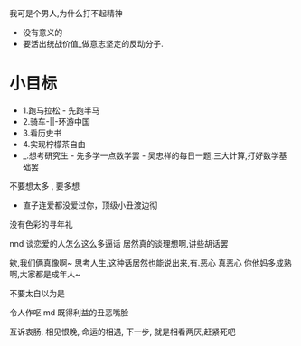 我可是个男人,为什么打不起精神
- 没有意义的 
- 要活出统战价值_做意志坚定的反动分子.
# 小目标
- 1.跑马拉松 - 先跑半马
- 2.骑车-||-环游中国
- 3.看历史书 
- 4.实现柠檬茶自由
- _.想考研究生 - 先多学一点数学罢 - 吴忠祥的每日一题,三大计算,打好数学基础罢

不要想太多 , 要多想

- 直子连爱都没爱过你，顶级小丑渡边彻



没有色彩的寻年礼

nnd 谈恋爱的人怎么这么多逼话
居然真的谈理想啊,讲些胡话罢

欸,我们俩真像啊~
思考人生,这种话居然也能说出来,有.恶心
真恶心
你他妈多成熟啊,大家都是成年人~

不要太自以为是

令人作呕
md 既得利益的丑恶嘴脸

互诉衷肠,
相见恨晚,
命运的相遇,
下一步, 
就是相看两厌,赶紧死吧